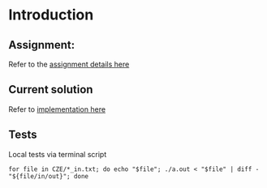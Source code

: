 # Introduction

## Assignment:

Refer to the [assignment details here](assignment.txt)

## Current solution

Refer to [implementation here](hw01_hard.c)

## Tests

Local tests via terminal script

`for file in CZE/*_in.txt; do echo "$file"; ./a.out < "$file" | diff - "${file/in/out}"; done`
